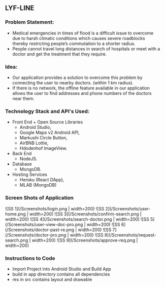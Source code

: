## LYF-LINE

### Problem Statement:
* Medical emergencies in times of flood is a difficult issue to overcome due to harsh climatic conditions which causes severe roadblocks thereby restricting people’s commutation to a shorter radius.
* People cannot travel long distances in search of hospitals or meet with a doctor and get the treatment that they require.

### Idea:
* Our application provides a solution to overcome this problem by connecting the user to nearby doctors. (within 1 km radius).
* If there is no network, the offline feature available in our application allows the user to find addresses and phone numbers of the doctors near them.

### Technology Stack and API's Used:
* Front End + Open Source Libraries
    * Android Studio, 
    * Google Maps v2 Android API, 
    * Markushi Circle Button,
    * AirBNB Lottie,
    * Hdodenhof ImageView.
* Back End
    * NodeJS.
* Database
    * MongoDB.
* Hosting Services
    * Heroku (React DApp),
    * MLAB (MongoDB)
    
### Screen Shots of Application

![SS 1](/Screenshots/login.png | width=200)
![SS 2](/Screenshots/user-home.png | width=200)
![SS 3](/Screenshots/confirm-search.png | width=200)
![SS 4](/Screenshots/search-doctor.png | width=200)
![SS 5](/Screenshots/user-view-doc-pro.png | width=200)
![SS 6](/Screenshots/doctor-past-re.png | width=200)
![SS 7](/Screenshots/doctor-pro.png | width=200)
![SS 8](/Screenshots/request-search.png | width=200)
![SS 9](/Screenshots/approve-req.png | width=200)

### Instructions to Code

- Import Project into Android Studio and Build App
- build in app directory contains all dependencies
- res in src contains layout and drawable 
